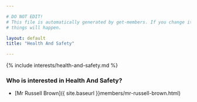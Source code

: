 ```yaml
---

# DO NOT EDIT!
# This file is automatically generated by get-members. If you change it, bad
# things will happen.

layout: default
title: "Health And Safety"

---
```


{% include interests/health-and-safety.md %}

### Who is interested in Health And Safety?


* [Mr Russell Brown]({ site.baseurl }}members/mr-russell-brown.html)
